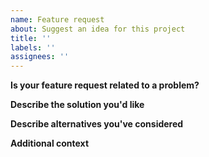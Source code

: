 ```yaml
---
name: Feature request
about: Suggest an idea for this project
title: ''
labels: ''
assignees: ''
---
```


**Is your feature request related to a problem?**

<!--
  A clear and concise description of what the problem is.
  E.g. I'm always frustrated when [...]
-->

**Describe the solution you'd like**

<!--
  A clear and concise description of what you want to happen.
-->

**Describe alternatives you've considered**

<!--
  A clear and concise description of any alternative solutions or features you've considered.
-->

**Additional context**

<!--
  Add any other context or screenshots about the feature request here.
-->
